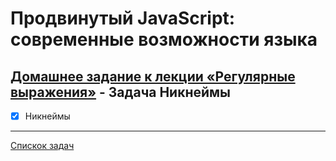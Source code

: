 # Продвинутый JavaScript: современные возможности языка
## [Домашнее задание к лекции «Регулярные выражения»](https://github.com/TomSG03/ajs-homeworks/tree/master/regex) - Задача Никнеймы
- [x] Никнеймы

---
[Спискок задач](https://github.com/TomSG03/ajs-homeworks-list)
